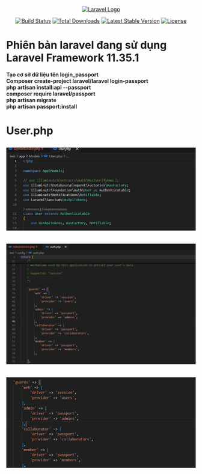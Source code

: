 <p align="center"><a href="https://laravel.com" target="_blank"><img src="https://raw.githubusercontent.com/laravel/art/master/logo-lockup/5%20SVG/2%20CMYK/1%20Full%20Color/laravel-logolockup-cmyk-red.svg" width="400" alt="Laravel Logo"></a></p>

<p align="center">
<a href="https://github.com/laravel/framework/actions"><img src="https://github.com/laravel/framework/workflows/tests/badge.svg" alt="Build Status"></a>
<a href="https://packagist.org/packages/laravel/framework"><img src="https://img.shields.io/packagist/dt/laravel/framework" alt="Total Downloads"></a>
<a href="https://packagist.org/packages/laravel/framework"><img src="https://img.shields.io/packagist/v/laravel/framework" alt="Latest Stable Version"></a>
<a href="https://packagist.org/packages/laravel/framework"><img src="https://img.shields.io/packagist/l/laravel/framework" alt="License"></a>
</p>

<h1> Phiên bản laravel đang sử dụng <br><b>Laravel Framework 11.35.1<b><br></h1>
Tạo cơ sở dữ liệu tên login_passport
<b><br>Composer create-project laravel/laravel login-passport
<b><br>php artisan install:api --passport
<b><br>composer require laravel/passport
<b><br>php artisan migrate
<b><br>php artisan passport:install
<h1>User.php<br>
<p align="center">
  <img src="img/1.png" alt="Mô tả hình ảnh" width="700">
</p>

<p align="center">
  <img src="img/2.png" alt="Mô tả hình ảnh" width="700">
</p>

<p align="center">
  <img src="img/3.png" alt="Mô tả hình ảnh" width="700">
</p>